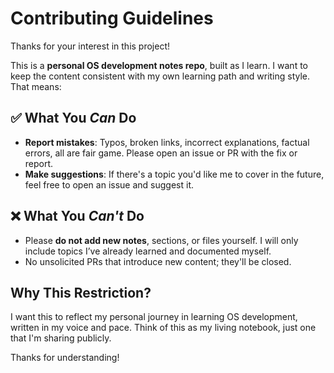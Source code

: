 # Contributing Guidelines

Thanks for your interest in this project!

This is a **personal OS development notes repo**, built as I learn. I want to keep the content consistent with my own learning path and writing style. That means:

## ✅ What You *Can* Do

- **Report mistakes**: Typos, broken links, incorrect explanations, factual errors, all are fair game. Please open an issue or PR with the fix or report.
- **Make suggestions**: If there's a topic you'd like me to cover in the future, feel free to open an issue and suggest it.

## ❌ What You *Can't* Do

- Please **do not add new notes**, sections, or files yourself. I will only include topics I’ve already learned and documented myself.
- No unsolicited PRs that introduce new content; they'll be closed.

## Why This Restriction?

I want this to reflect my personal journey in learning OS development, written in my voice and pace. Think of this as my living notebook, just one that I'm sharing publicly.

Thanks for understanding!